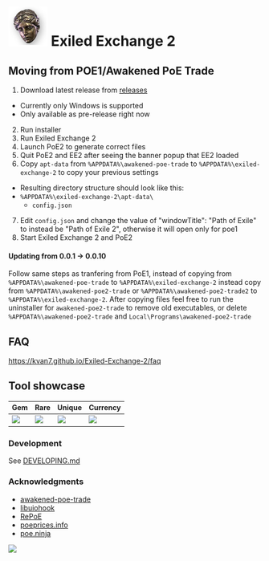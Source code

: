 # ![Divine Orb](./renderer/public/images/divine.png) Exiled Exchange 2

## Moving from POE1/Awakened PoE Trade

1. Download latest release from [releases](https://github.com/Kvan7/exiled-exchange-2/releases)
  - Currently only Windows is supported
  - Only available as pre-release right now
2. Run installer
3. Run Exiled Exchange 2
4. Launch PoE2 to generate correct files
5. Quit PoE2 and EE2 after seeing the banner popup that EE2 loaded
6. Copy `apt-data` from `%APPDATA%\awakened-poe-trade` to `%APPDATA%\exiled-exchange-2` to copy your previous settings
  - Resulting directory structure should look like this:
  - `%APPDATA%\exiled-exchange-2\apt-data\`
    - `config.json`
7. Edit `config.json` and change the value of "windowTitle": "Path of Exile" to instead be "Path of Exile 2", otherwise it will open only for poe1
8. Start Exiled Exchange 2 and PoE2

#### Updating from 0.0.1 -> 0.0.10

Follow same steps as tranfering from PoE1, instead of copying from `%APPDATA%\awakened-poe-trade` to `%APPDATA%\exiled-exchange-2` instead copy from `%APPDATA%\awakened-poe2-trade` or `%APPDATA%\awakened-poe2-trade2` to `%APPDATA%\exiled-exchange-2`. After copying files feel free to run the uninstaller for `awakened-poe2-trade` to remove old executables, or delete `%APPDATA%\awakened-poe2-trade` and `Local\Programs\awakened-poe2-trade`

## FAQ

https://kvan7.github.io/Exiled-Exchange-2/faq

## Tool showcase

| Gem                                  | Rare                                 | Unique                               | Currency                             |
| ------------------------------------ | ------------------------------------ | ------------------------------------ | ------------------------------------ |
| ![](https://i.imgur.com/LTsH2DZ.png) | ![](https://i.imgur.com/2XL5Wl8.png) | ![](https://i.imgur.com/UTV6prE.png) | ![](https://i.imgur.com/dQ9Sns6.png) |

### Development

See [DEVELOPING.md](./DEVELOPING.md)

### Acknowledgments

- [awakened-poe-trade](https://github.com/SnosMe/awakened-poe-trade)
- [libuiohook](https://github.com/kwhat/libuiohook)
- [RePoE](https://github.com/brather1ng/RePoE)
- [poeprices.info](https://www.poeprices.info/)
- [poe.ninja](https://poe.ninja/)

![](https://i.imgur.com/MATqhv7.png)
